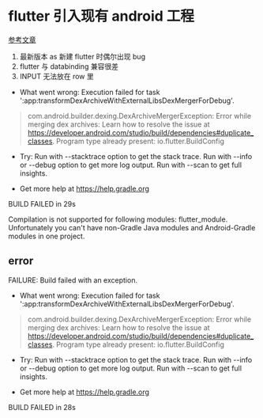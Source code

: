 # flutter 引入现有 android 工程

[参考文章](https://juejin.im/post/5b72a7c46fb9a009ae46c318)

1. 最新版本 as 新建 flutter 时偶尔出现 bug
2. flutter 与 databinding 兼容很差
3. INPUT 无法放在 row 里


* What went wrong:
Execution failed for task ':app:transformDexArchiveWithExternalLibsDexMergerForDebug'.
> com.android.builder.dexing.DexArchiveMergerException: Error while merging dex archives: 
  Learn how to resolve the issue at https://developer.android.com/studio/build/dependencies#duplicate_classes.
  Program type already present: io.flutter.BuildConfig

* Try:
Run with --stacktrace option to get the stack trace. Run with --info or --debug option to get more log output. Run with --scan to get full insights.

* Get more help at https://help.gradle.org

BUILD FAILED in 29s

Compilation is not supported for following modules: flutter_module. Unfortunately you can't have non-Gradle Java modules and Android-Gradle modules in one project.

## error

FAILURE: Build failed with an exception.

* What went wrong:
Execution failed for task ':app:transformDexArchiveWithExternalLibsDexMergerForDebug'.
> com.android.builder.dexing.DexArchiveMergerException: Error while merging dex archives: 
  Learn how to resolve the issue at https://developer.android.com/studio/build/dependencies#duplicate_classes.
  Program type already present: io.flutter.BuildConfig

* Try:
Run with --stacktrace option to get the stack trace. Run with --info or --debug option to get more log output. Run with --scan to get full insights.

* Get more help at https://help.gradle.org

BUILD FAILED in 28s
